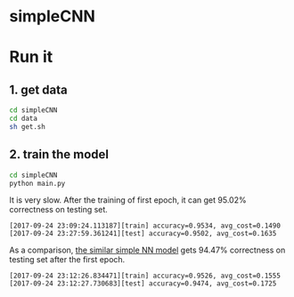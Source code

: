 # simpleCNN

# Run it
## 1. get data
```bash
cd simpleCNN
cd data
sh get.sh
```

## 2. train the model
```bash
cd simpleCNN
python main.py
```

It is very slow. After the training of first epoch, it can get 95.02% correctness on testing set.
```console
[2017-09-24 23:09:24.113187][train] accuracy=0.9534, avg_cost=0.1490
[2017-09-24 23:27:59.361241][test] accuracy=0.9502, avg_cost=0.1635
```

As a comparison, [the similar simple NN model](https://github.com/beekbin/SimpleNN) gets 94.47% correctness on testing set after the first epoch.
```console
[2017-09-24 23:12:26.834471][train] accuracy=0.9526, avg_cost=0.1555
[2017-09-24 23:12:27.730683][test] accuracy=0.9474, avg_cost=0.1725
```

